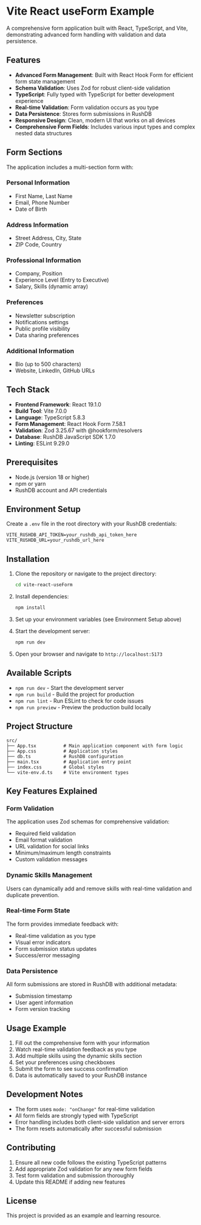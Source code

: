 # Vite React useForm Example

A comprehensive form application built with React, TypeScript, and Vite, demonstrating advanced form handling with validation and data persistence.

## Features

- **Advanced Form Management**: Built with React Hook Form for efficient form state management
- **Schema Validation**: Uses Zod for robust client-side validation
- **TypeScript**: Fully typed with TypeScript for better development experience
- **Real-time Validation**: Form validation occurs as you type
- **Data Persistence**: Stores form submissions in RushDB
- **Responsive Design**: Clean, modern UI that works on all devices
- **Comprehensive Form Fields**: Includes various input types and complex nested data structures

## Form Sections

The application includes a multi-section form with:

### Personal Information

- First Name, Last Name
- Email, Phone Number
- Date of Birth

### Address Information

- Street Address, City, State
- ZIP Code, Country

### Professional Information

- Company, Position
- Experience Level (Entry to Executive)
- Salary, Skills (dynamic array)

### Preferences

- Newsletter subscription
- Notifications settings
- Public profile visibility
- Data sharing preferences

### Additional Information

- Bio (up to 500 characters)
- Website, LinkedIn, GitHub URLs

## Tech Stack

- **Frontend Framework**: React 19.1.0
- **Build Tool**: Vite 7.0.0
- **Language**: TypeScript 5.8.3
- **Form Management**: React Hook Form 7.58.1
- **Validation**: Zod 3.25.67 with @hookform/resolvers
- **Database**: RushDB JavaScript SDK 1.7.0
- **Linting**: ESLint 9.29.0

## Prerequisites

- Node.js (version 18 or higher)
- npm or yarn
- RushDB account and API credentials

## Environment Setup

Create a `.env` file in the root directory with your RushDB credentials:

```env
VITE_RUSHDB_API_TOKEN=your_rushdb_api_token_here
VITE_RUSHDB_URL=your_rushdb_url_here
```

## Installation

1. Clone the repository or navigate to the project directory:

   ```bash
   cd vite-react-useForm
   ```

2. Install dependencies:

   ```bash
   npm install
   ```

3. Set up your environment variables (see Environment Setup above)

4. Start the development server:

   ```bash
   npm run dev
   ```

5. Open your browser and navigate to `http://localhost:5173`

## Available Scripts

- `npm run dev` - Start the development server
- `npm run build` - Build the project for production
- `npm run lint` - Run ESLint to check for code issues
- `npm run preview` - Preview the production build locally

## Project Structure

```
src/
├── App.tsx          # Main application component with form logic
├── App.css          # Application styles
├── db.ts            # RushDB configuration
├── main.tsx         # Application entry point
├── index.css        # Global styles
└── vite-env.d.ts    # Vite environment types
```

## Key Features Explained

### Form Validation

The application uses Zod schemas for comprehensive validation:

- Required field validation
- Email format validation
- URL validation for social links
- Minimum/maximum length constraints
- Custom validation messages

### Dynamic Skills Management

Users can dynamically add and remove skills with real-time validation and duplicate prevention.

### Real-time Form State

The form provides immediate feedback with:

- Real-time validation as you type
- Visual error indicators
- Form submission status updates
- Success/error messaging

### Data Persistence

All form submissions are stored in RushDB with additional metadata:

- Submission timestamp
- User agent information
- Form version tracking

## Usage Example

1. Fill out the comprehensive form with your information
2. Watch real-time validation feedback as you type
3. Add multiple skills using the dynamic skills section
4. Set your preferences using checkboxes
5. Submit the form to see success confirmation
6. Data is automatically saved to your RushDB instance

## Development Notes

- The form uses `mode: "onChange"` for real-time validation
- All form fields are strongly typed with TypeScript
- Error handling includes both client-side validation and server errors
- The form resets automatically after successful submission

## Contributing

1. Ensure all new code follows the existing TypeScript patterns
2. Add appropriate Zod validation for any new form fields
3. Test form validation and submission thoroughly
4. Update this README if adding new features

## License

This project is provided as an example and learning resource.
